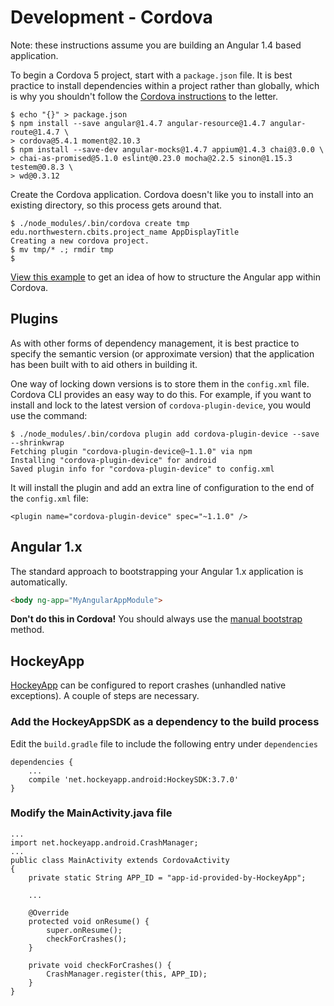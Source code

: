 # Development - Cordova

Note: these instructions assume you are building an Angular 1.4 based
application.

To begin a Cordova 5 project, start with a `package.json` file. It is best
practice to install dependencies within a project rather than globally, which is
why you shouldn't follow the [Cordova instructions](http://cordova.apache.org/docs/en/latest/guide/cli/index.html)
to the letter.

```
$ echo "{}" > package.json
$ npm install --save angular@1.4.7 angular-resource@1.4.7 angular-route@1.4.7 \
> cordova@5.4.1 moment@2.10.3
$ npm install --save-dev angular-mocks@1.4.7 appium@1.4.3 chai@3.0.0 \
> chai-as-promised@5.1.0 eslint@0.23.0 mocha@2.2.5 sinon@1.15.3 testem@0.8.3 \
> wd@0.3.12
```

Create the Cordova application. Cordova doesn't like you to install into an
existing directory, so this process gets around that.

```
$ ./node_modules/.bin/cordova create tmp edu.northwestern.cbits.project_name AppDisplayTitle
Creating a new cordova project.
$ mv tmp/* .; rmdir tmp
$
```

[View this example](../../examples/cordova) to get an idea of how to structure
the Angular app within Cordova.

## Plugins

As with other forms of dependency management, it is best practice to specify the
semantic version (or approximate version) that the application has been built
with to aid others in building it.

One way of locking down versions is to store them in the `config.xml` file.
Cordova CLI provides an easy way to do this. For example, if you want to install
and lock to the latest version of `cordova-plugin-device`, you would use the
command:

```
$ ./node_modules/.bin/cordova plugin add cordova-plugin-device --save --shrinkwrap
Fetching plugin "cordova-plugin-device@~1.1.0" via npm
Installing "cordova-plugin-device" for android
Saved plugin info for "cordova-plugin-device" to config.xml
```

It will install the plugin and add an extra line of configuration to the end of
the `config.xml` file:

```
<plugin name="cordova-plugin-device" spec="~1.1.0" />
```

## Angular 1.x

The standard approach to bootstrapping your Angular 1.x application is
automatically.

```html
<body ng-app="MyAngularAppModule">
```

**Don't do this in Cordova!** You should always use the
[manual bootstrap](https://docs.angularjs.org/api/ng/function/angular.bootstrap)
method.

## HockeyApp

[HockeyApp](https://rink.hockeyapp.net) can be configured to report crashes
(unhandled native exceptions). A couple of steps are necessary.

### Add the HockeyAppSDK as a dependency to the build process

Edit the `build.gradle` file to include the following entry under `dependencies`

```
dependencies {
    ...
    compile 'net.hockeyapp.android:HockeySDK:3.7.0'
}
```

### Modify the MainActivity.java file

```
...
import net.hockeyapp.android.CrashManager;
...
public class MainActivity extends CordovaActivity
{
    private static String APP_ID = "app-id-provided-by-HockeyApp";

    ...

    @Override
    protected void onResume() {
        super.onResume();
        checkForCrashes();
    }

    private void checkForCrashes() {
        CrashManager.register(this, APP_ID);
    }
}
```
